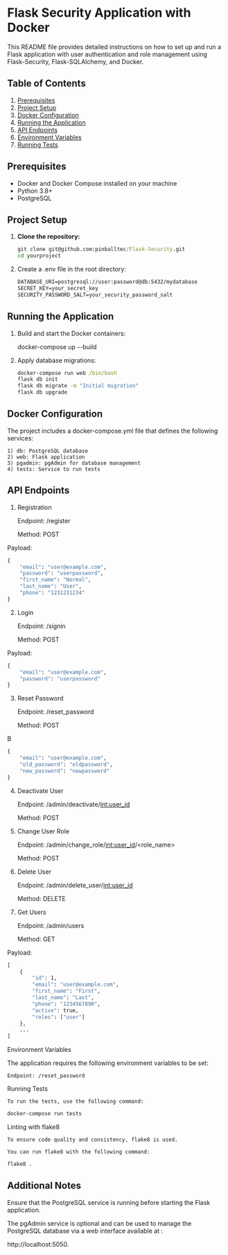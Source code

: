 # Flask Security Application with Docker

This README file provides detailed instructions on how to set up and run a Flask application with user authentication and role management using Flask-Security, Flask-SQLAlchemy, and Docker.

## Table of Contents
1. [Prerequisites](#prerequisites)
2. [Project Setup](#project-setup)
3. [Docker Configuration](#docker-configuration)
4. [Running the Application](#running-the-application)
5. [API Endpoints](#api-endpoints)
6. [Environment Variables](#environment-variables)
7. [Running Tests](#running-tests)

## Prerequisites

- Docker and Docker Compose installed on your machine
- Python 3.8+
- PostgreSQL

## Project Setup

1. **Clone the repository:**
    
    ```cmd
   git clone git@github.com:pinballtec/Flask-Security.git
   cd yourproject

2. Create a .env file in the root directory:

    ```cmd
   DATABASE_URI=postgresql://user:password@db:5432/mydatabase
   SECRET_KEY=your_secret_key
   SECURITY_PASSWORD_SALT=your_security_password_salt

## Running the Application

1. Build and start the Docker containers:

   docker-compose up --build

2. Apply database migrations:

    ```cmd
   docker-compose run web /bin/bash
   flask db init
   flask db migrate -m "Initial migration"
   flask db upgrade

## Docker Configuration

The project includes a docker-compose.yml file that defines the following services:

    1) db: PostgreSQL database
    2) web: Flask application
    3) pgadmin: pgAdmin for database management
    4) tests: Service to run tests


## API Endpoints

1) Registration

    Endpoint: /register

    Method: POST

Payload:
```cmd
{
    "email": "user@example.com",
    "password": "userpassword",
    "first_name": "Normal",
    "last_name": "User",
    "phone": "1231231234"
}
```
2) Login

    Endpoint: /signin

    Method: POST

Payload:
```cmd
{
    "email": "user@example.com",
    "password": "userpassword"
}
```

3) Reset Password

    Endpoint: /reset_password

    Method: POST


В
```cmd
{
    "email": "user@example.com",
    "old_password": "oldpassword",
    "new_password": "newpassword"
}
```

4) Deactivate User

    Endpoint: /admin/deactivate/<int:user_id>

    Method: POST


5) Change User Role

   Endpoint: /admin/change_role/<int:user_id>/<role_name>

   Method: POST


6) Delete User

   Endpoint: /admin/delete_user/<int:user_id>

   Method: DELETE


7) Get Users

   Endpoint: /admin/users

   Method: GET

Payload:
```cmd
[
    {
        "id": 1,
        "email": "user@example.com",
        "first_name": "First",
        "last_name": "Last",
        "phone": "1234567890",
        "active": true,
        "roles": ["user"]
    },
    ...
]
```

Environment Variables

The application requires the following environment variables to be set:

    Endpoint: /reset_password

Running Tests

    To run the tests, use the following command:

```cmd
docker-compose run tests
```

Linting with flake8

    To ensure code quality and consistency, flake8 is used. 
    
    You can run flake8 with the following command:
```cmd
flake8 .
```

## Additional Notes
Ensure that the PostgreSQL service is running before starting the Flask application.

The pgAdmin service is optional and can be used to manage the PostgreSQL database via a web interface available at :

http://localhost:5050.